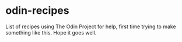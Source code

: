 # odin-recipes
List of recipes using The Odin Project for help, first time trying to make something like this. Hope it goes well.